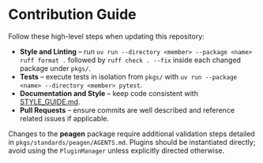 # Contribution Guide

Follow these high-level steps when updating this repository:

- **Style and Linting** – run `uv run --directory <member> --package <name> ruff format .` followed by `ruff check . --fix` inside each changed package under `pkgs/`.
- **Tests** – execute tests in isolation from `pkgs/` with `uv run --package <name> --directory <member> pytest`.
- **Documentation and Style** – keep code consistent with [STYLE_GUIDE.md](STYLE_GUIDE.md).
- **Pull Requests** – ensure commits are well described and reference related issues if applicable.

Changes to the **peagen** package require additional validation steps detailed in
`pkgs/standards/peagen/AGENTS.md`. Plugins should be instantiated directly;
avoid using the ``PluginManager`` unless explicitly directed otherwise.

